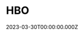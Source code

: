 ---
title: HBO
website: https://www.hbo.com/
date: 2023-03-30T00:00:00.000Z
description: 
ssg:
  - Nextjs
css:
  
cms:

category:
  
draft: false
---